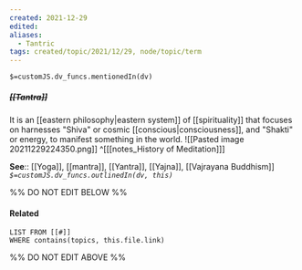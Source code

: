 ```yaml
---
created: 2021-12-29 
edited: 
aliases:
  - Tantric
tags: created/topic/2021/12/29, node/topic/term
---
```

`$=customJS.dv_funcs.mentionedIn(dv)`

##### <s class="topic-title">[[Tantra]]</s>

It is an [[eastern philosophy|eastern system]] of [[spirituality]] that focuses on harnesses "Shiva" or cosmic [[conscious|consciousness]], and "Shakti" or energy, to manifest something in the world.
![[Pasted image 20211229224350.png]]
 ^[[[notes_History of Meditation]]]

**See**:: [[Yoga]], [[mantra]], [[Yantra]], [[Yajna]], [[Vajrayana Buddhism]]
*`$=customJS.dv_funcs.outlinedIn(dv, this)`*

%% DO NOT EDIT BELOW %%
#### Related 
```dataview
LIST FROM [[#]]
WHERE contains(topics, this.file.link)
```
%% DO NOT EDIT ABOVE %%
